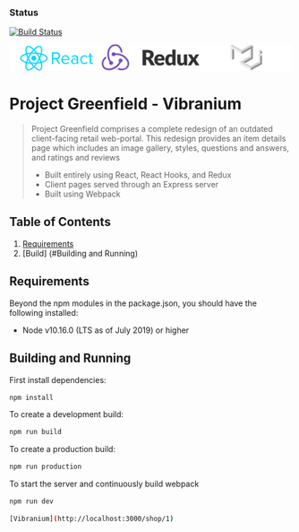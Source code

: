 ### Status

[![Build Status](https://travis-ci.com/hrnyc23-vibranium/project-greenfield.png)](https://travis-ci.com/hrnyc23-vibranium/project-greenfield)

![Main Page](documentation/Logos.png)

# Project Greenfield - Vibranium

> Project Greenfield comprises a complete redesign of an outdated client-facing retail web-portal. This redesign provides an item details page which includes an image gallery, styles, questions and answers, and ratings and reviews
>
> - Built entirely using React, React Hooks, and Redux
> - Client pages served through an Express server
> - Built using Webpack

## Table of Contents

1. [Requirements](#Requirements)
2. [Build] (#Building and Running)

## Requirements

Beyond the npm modules in the package.json, you should have the following installed:

- Node v10.16.0 (LTS as of July 2019) or higher

## Building and Running

First install dependencies:

```sh
npm install
```

To create a development build:

```sh
npm run build
```

To create a production build:

```sh
npm run production
```

To start the server and continuously build webpack

```sh
npm run dev
```

```sh
[Vibranium](http://localhost:3000/shop/1)
```
